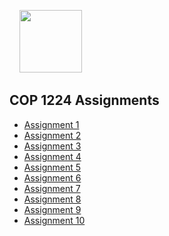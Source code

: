 &nbsp;&nbsp;&nbsp;
<img src="https://cdn.abranhe.com/projects/algorithms/logos/cpp.svg" width="100px"> &nbsp;&nbsp;

## COP 1224 Assignments

- [Assignment 1](assignment01)
- [Assignment 2](assignment02)
- [Assignment 3](assignment03)
- [Assignment 4](assignment04)
- [Assignment 5](assignment05)
- [Assignment 6](assignment06)
- [Assignment 7](assignment07)
- [Assignment 8](assignment08)
- [Assignment 9](assignment09)
- [Assignment 10](assignment10)
